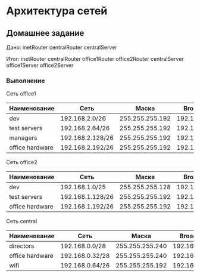 # Архитектура сетей

## Домашнее задание

Дано:
inetRouter
centralRouter
centralServer

Итог:
inetRouter
centralRouter
office1Router
office2Router
centralServer
office1Server
office2Server

### Выполнение

Сеть office1

| Наименование    | Сеть            | Маска           | Broadcast     | Хосты |
|-----------------|------------------|-----------------|---------------|-------|
| dev             | 192.168.2.0/26   | 255.255.255.192 | 192.168.2.63  | 62    |
| test servers    | 192.168.2.64/26  | 255.255.255.192 | 192.168.2.127 | 62    |
| managers        | 192.168.2.128/26 | 255.255.255.192 | 192.168.2.191 | 62    |
| office hardware | 192.168.2.192/26 | 255.255.255.192 | 192.168.2.255 | 62    |

Сеть office2

| Наименование    | Сеть            | Маска           | Broadcast     | Хосты |
|-----------------|------------------|-----------------|---------------|-------|
| dev             | 192.168.1.0/25   | 255.255.255.128 | 192.168.1.127 | 126   |
| test servers    | 192.168.1.128/26 | 255.255.255.192 | 192.168.1.191 | 62    |
| office hardware | 192.168.1.192/26 | 255.255.255.192 | 192.168.1.254 | 62    |

Сеть central

| Наименование    | Сеть            | Маска           | Broadcast     | Хосты |
|-----------------|-----------------|-----------------|---------------|-------|
| directors       | 192.168.0.0/28  | 255.255.255.240 | 192.168.0.15  | 14    |
| office hardware | 192.168.0.32/28 | 255.255.255.240 | 192.168.0.47  | 14    |
| wifi            | 192.168.0.64/26 | 255.255.255.192 | 192.168.0.127 | 62    |